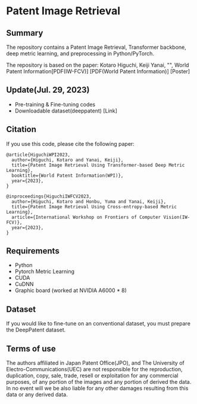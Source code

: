 # Patent Image Retrieval
## Summary
The repository contains a Patent Image Retrieval, Transformer backbone, deep metric learning, and preprocessing in Python/PyTorch.

The repository is based on the paper: Kotaro Higuchi, Keiji Yanai, "", World Patent Information[PDF(IW-FCV)] [PDF(World Patent Information)] [Poster]

## Update(Jul. 29, 2023)
- Pre-training & Fine-tuning codes
- Downloadable dataset(deeppatent) [Link]

## Citation
If you use this code, please cite the following paper:

```
@article{HiguchiWPI2023,
  author={Higuchi, Kotaro and Yanai, Keiji},
  title={Patent Image Retrieval Using Transformer-based Deep Metric Learning},
  booktitle={World Patent Information(WPI)},
  year={2023},
}

@inproceedings{HiguchiIWFCV2023,
  author={Higuchi, Kotaro and Honbu, Yuma and Yanai, Keiji},
  title={Patent Image Retrieval Using Cross-entropy-based Metric Learning},
  article={International Workshop on Frontiers of Computer Vision(IW-FCV)},
  year={2023},
}
```

## Requirements
- Python
- Pytorch Metric Learning
- CUDA
- CuDNN
- Graphic board (worked at NVIDIA A6000 * 8)

## Dataset
If you would like to fine-tune on an conventional dataset, you must prepare the DeepPatent dataset.

## Terms of use
The authors affiliated in Japan Patent Office(JPO), and The University of Electro-Communications(UEC) are not responsible for the reproduction, duplication, copy, sale, trade, resell or exploitation for any commercial purposes, of any portion of the images and any portion of derived the data. In no event will we be also liable for any other damages resulting from this data or any derived data.
